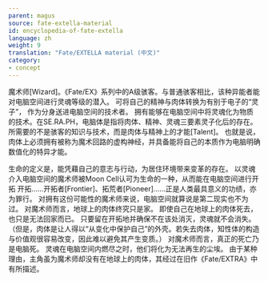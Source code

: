 ```yaml
---
parent: magus
source: fate-extella-material
id: encyclopedia-of-fate-extella
language: zh
weight: 9
translation: "Fate/EXTELLA material (中文)"
category:
- concept
---
```


魔术师[Wizard]。《Fate/EX》系列中的A级骇客。与普通骇客相比，该种异能者能对电脑空间进行灵魂等级的潜入。
可将自己的精神与肉体转换为有别于电子的“灵子”， 作为分身送进电脑空间的技术者。
拥有能够在电脑空间中将灵魂化为物质的技术。在SE.RA.PH，电脑体是指将肉体、精神、灵魂三要素灵子化后的存在。
所需要的不是骇客的知识与技术，而是肉体与精神上的才能[Talent]。
也就是说，肉体上必须拥有被称为魔术回路的虚构神经，并具备能将自己的本质作为电脑明确数值化的特异才能。

生命的定义是，能凭藉自己的意志与行动，为居住环境带来变革的存在。
以灵魂介入电脑空间的魔术师被Moon Cell认可为生命的一种，从而能在电脑空间进行开拓
开拓……开拓者[Frontier]、拓荒者[Pioneer]……正是人类最具意义的功绩，亦为罪行。
对拥有这份可能性的魔术师来说，电脑空间就算说是第二现实也不为过。
对魔术师而言，地球上的肉体终究只是家。
即使自己在地球上的肉体死去，也只是无法回家而已。
只要留在开拓地并确保不在该处消灭，灵魂就不会消失。
（但是，肉体是让人得以“从变化中保护自己”的外壳。若失去肉体，知性体的构造与价值观很容易改变，因此难以避免其产生变质。）
对魔术师而言，真正的死亡乃是电脑死。
灵魂在电脑空间内燃尽之时，他们将化为无法再生的尘埃。
由于某种理由，主角虽为魔术师却没有在地球上的肉体，其经过在旧作《Fate/EXTRA》中有所描述。
